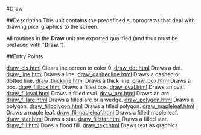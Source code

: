 
#Draw

##Description
This unit contains the predefined subprograms that deal with drawing pixel graphics to the screen.

All routines in the **Draw** unit are exported qualified (and thus must be prefaced with "**Draw.**").


##Entry Points

[draw_cls.html](**Cls**)   Clears the screen to color 0.
[draw_dot.html](**Dot**)   Draws a dot.
[draw_line.html](**Line**)   Draws a line.
[draw_dashedline.html](**DashedLine**)   Draws a dashed or dotted line.
[draw_thickline.html](**ThickLine**)   Draws a thick line.
[draw_box.html](**Box**)   Draws a box.
[draw_fillbox.html](**FillBox**)   Draws a filled box.
[draw_oval.html](**Oval**)   Draws an oval.
[draw_filloval.html](**FillOval**)   Draws a filled oval.
[draw_arc.html](**Arc**)   Draws an arc.
[draw_fillarc.html](**FillArc**)   Draws a filled arc or a wedge.
[draw_polygon.html](**Polygon**)   Draws a polygon.
[draw_fillpolygon.html](**FillPolygon**)   Draws a filled polygon.
[draw_mapleleaf.html](**MapleLeaf**)   Draws a maple leaf.
[draw_fillmapleleaf.html](**FillMapleLeaf**)   Draws a filled maple leaf.
[draw_star.html](**Star**)   Draws a star.
[draw_fillstar.html](**FillStar**)   Draws a filled star.
[draw_fill.html](**Fill**)   Does a flood fill.
[draw_text.html](**Text**)   Draws text as graphics
